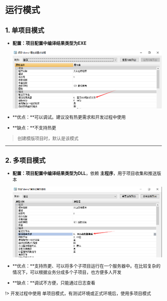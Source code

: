 # 运行模式

## 1. 单项目模式

- **配置：**项目配置中编译结果类型为**EXE**

  ![image-20231010122002466](运行模式.assets/image-20231010122002466.png)

- **优点：**可以调试。建议没有热更需求和开发过程中使用

- **缺点：**不支持热更

> 创建模版项目时，默认是该模式

---

## 2. 多项目模式

- **配置：**项目配置中编译结果类型为**DLL**，依赖 **主程序**，用于项目收集和推送版本

  ![image-20231010122148254](运行模式.assets/image-20231010122148254.png)

- **优点：**支持热更、可以将多个子项目运行在一个服务器中。在比较复杂的情况下，可以根据业务分成多个子项目，也方便多人开发
- **缺点：**调试不方便，只能通过日志查看



!> 开发过程中使用 单项目模式，有测试环境或正式环境后，使用多项目模式

